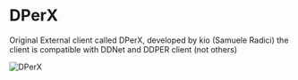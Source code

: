 # DPerX

Original External client called DPerX, developed by kio (Samuele Radici) the client is compatible with DDNet and DDPER client (not others)

![DPerX](https://github.com/k-i-o/TutorialExternalDDNetCpp/assets/68398653/2a06f500-6637-4240-b019-d06db403600c)
